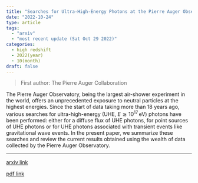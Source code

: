 ```yaml
---
title: "Searches for Ultra-High-Energy Photons at the Pierre Auger Observatory"
date: "2022-10-24"
type: article
tags:
  - "arxiv"
  - "most recent update (Sat Oct 29 2022)"
categories:
  - high redshift
  - 2022(year)
  - 10(month)
draft: false
---
```


> First author: The Pierre Auger Collaboration

 The Pierre Auger Observatory, being the largest air-shower experiment in the
world, offers an unprecedented exposure to neutral particles at the highest
energies. Since the start of data taking more than 18 years ago, various
searches for ultra-high-energy (UHE, $E\gtrsim10^{17}\,\text{eV}$) photons have
been performed: either for a diffuse flux of UHE photons, for point sources of
UHE photons or for UHE photons associated with transient events like
gravitational wave events. In the present paper, we summarize these searches
and review the current results obtained using the wealth of data collected by
the Pierre Auger Observatory.

---
[arxiv link](http://arxiv.org/abs/2210.12959v1)

[pdf link](http://arxiv.org/pdf/2210.12959v1)